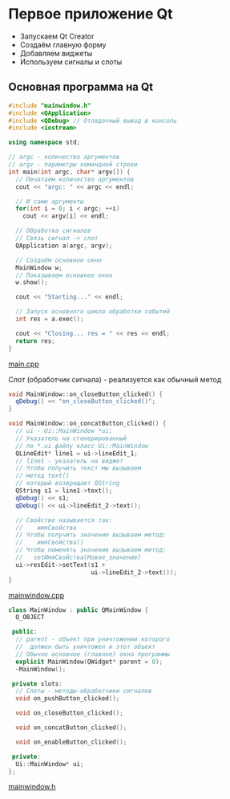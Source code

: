 ﻿Первое приложение Qt
====================
* Запускаем Qt Creator
* Создаём главную форму
* Добавляем виджеты
* Используем сигналы и слоты

Основная программа на Qt
------------------------
``` cpp
#include "mainwindow.h"
#include <QApplication>
#include <QDebug> // Отладочный вывод в консоль
#include <iostream>

using namespace std;

// argc - количество аргументов
// argv - параметры командной строки
int main(int argc, char* argv[]) {
  // Печатаем количество аргументов
  cout << "argc: " << argc << endl;

  // И сами аргументы
  for(int i = 0; i < argc; ++i)
    cout << argv[i] << endl;

  // Обработка сигналов
  // Связь сигнал -> слот
  QApplication a(argc, argv);

  // Создаём основное окно
  MainWindow w;
  // Показываем основное окно
  w.show();

  cout << "Starting..." << endl;

  // Запуск основного цикла обработки событий
  int res = a.exec();

  cout << "Closing... res = " << res << endl;
  return res;
}
```

[main.cpp](main.cpp)

Слот (обработчик сигнала) - реализуется как обычный метод
``` cpp
void MainWindow::on_closeButton_clicked() {
  qDebug() << "on_closeButton_clicked()";
}

void MainWindow::on_concatButton_clicked() {
  // ui - Ui::MainWindow *ui;
  // Указатель на сгенерированный
  // по *.ui файлу класс Ui::MainWindow
  QLineEdit* line1 = ui->lineEdit_1;
  // line1 - указатель на виджет
  // Чтобы получить текст мы вызываем
  // метод text()
  // который возвращает QString
  QString s1 = line1->text();
  qDebug() << s1;
  qDebug() << ui->lineEdit_2->text();

  // Свойство называется так:
  //    имяСвойства
  // Чтобы получить значение вызываем метод:
  //    имяСвойства()
  // Чтобы поменять значение вызываем метод:
  //   setИмяСвойства(Новое_значение)
  ui->resEdit->setText(s1 +
                       ui->lineEdit_2->text());
}
```

[mainwindow.cpp](mainwindow.cpp)

``` cpp
class MainWindow : public QMainWindow {
  Q_OBJECT

 public:
  // parent - объект при уничтожении которого
  //  должен быть уничтожен и этот объект
  // Обычно основное (главное) окно программы
  explicit MainWindow(QWidget* parent = 0);
  ~MainWindow();

 private slots:
  // Слоты - методы-обработчики сигналов
  void on_pushButton_clicked();

  void on_closeButton_clicked();

  void on_concatButton_clicked();

  void on_enableButton_clicked();

 private:
  Ui::MainWindow* ui;
};
```

[mainwindow.h](mainwindow.h)

